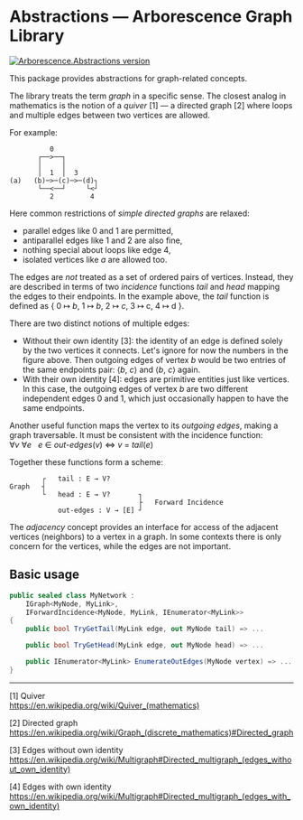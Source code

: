 # Abstractions — Arborescence Graph Library

[![Arborescence.Abstractions version](https://img.shields.io/nuget/v/Arborescence.Abstractions.svg?label=Abstractions&logo=nuget)](https://nuget.org/packages/Arborescence.Abstractions/)

This package provides abstractions for graph-related concepts.

The library treats the term _graph_ in a specific sense.
The closest analog in mathematics is the notion of a _quiver_ [1] — a directed graph [2] where loops and multiple edges between two vertices are allowed.

For example:
```
          0
       ┌──>──┐
       │     │
       │  1  │  3
(a)   (b)─>─(c)─>─(d)┐
       └──<──┘     └<┘
          2         4
```

Here common restrictions of _simple directed graphs_ are relaxed:
- parallel edges like 0 and 1 are permitted,
- antiparallel edges like 1 and 2 are also fine,
- nothing special about loops like edge 4,
- isolated vertices like _a_ are allowed too.

The edges are _not_ treated as a set of ordered pairs of vertices.
Instead, they are described in terms of two _incidence_ functions _tail_ and _head_ mapping the edges to their endpoints.
In the example above, the _tail_ function is defined as { 0 ↦ _b_, 1 ↦ _b_, 2 ↦ _c_, 3 ↦ c, 4 ↦ d }.

There are two distinct notions of multiple edges:
- Without their own identity [3]: the identity of an edge is defined solely by the two vertices it connects.
    Let's ignore for now the numbers in the figure above.
    Then outgoing edges of vertex _b_ would be two entries of the same endpoints pair: ⟨_b_, _c_⟩ and ⟨_b_, _c_⟩ again.
- With their own identity [4]: edges are primitive entities just like vertices.
In this case, the outgoing edges of vertex _b_ are two different independent edges 0 and 1, which just occasionally happen to have the same endpoints.

Another useful function maps the vertex to its _outgoing edges_, making a graph traversable.
It must be consistent with the incidence function:    
∀_v_ ∀_e_   _e_ ∈ _out-edges_(_v_) ⇔ _v_ = _tail_(_e_)   

Together these functions form a scheme:
```
        ┌   tail : E → V?
Graph   ┤
        └   head : E → V?       ┐
                                ├   Forward Incidence
            out-edges : V → [E] ┘
```

The _adjacency_ concept provides an interface for access of the adjacent vertices (neighbors) to a vertex in a graph.
In some contexts there is only concern for the vertices, while the edges are not important.

## Basic usage

```cs
public sealed class MyNetwork :
    IGraph<MyNode, MyLink>,
    IForwardIncidence<MyNode, MyLink, IEnumerator<MyLink>>
{
    public bool TryGetTail(MyLink edge, out MyNode tail) => ...

    public bool TryGetHead(MyLink edge, out MyNode head) => ...

    public IEnumerator<MyLink> EnumerateOutEdges(MyNode vertex) => ...
}
```

---

[1] Quiver  
    https://en.wikipedia.org/wiki/Quiver_(mathematics)

[2] Directed graph  
    https://en.wikipedia.org/wiki/Graph_(discrete_mathematics)#Directed_graph

[3] Edges without own identity  
    https://en.wikipedia.org/wiki/Multigraph#Directed_multigraph_(edges_without_own_identity)

[4] Edges with own identity  
    https://en.wikipedia.org/wiki/Multigraph#Directed_multigraph_(edges_with_own_identity)
